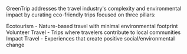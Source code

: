GreenTrip addresses the travel industry's complexity and environmental impact by curating eco-friendly trips focused on three pillars:

Ecotourism - Nature-based travel with minimal environmental footprint
Volunteer Travel - Trips where travelers contribute to local communities
Impact Travel - Experiences that create positive social/environmental change

